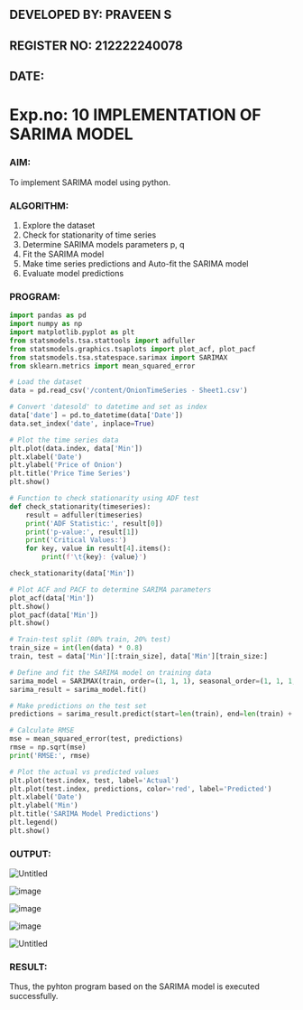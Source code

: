 ## DEVELOPED BY: PRAVEEN S
## REGISTER NO: 212222240078
## DATE:
# Exp.no: 10   IMPLEMENTATION OF SARIMA MODEL

### AIM:
To implement SARIMA model using python.
### ALGORITHM:
1. Explore the dataset
2. Check for stationarity of time series
3. Determine SARIMA models parameters p, q
4. Fit the SARIMA model
5. Make time series predictions and Auto-fit the SARIMA model
6. Evaluate model predictions
### PROGRAM:
```py
import pandas as pd
import numpy as np
import matplotlib.pyplot as plt
from statsmodels.tsa.stattools import adfuller
from statsmodels.graphics.tsaplots import plot_acf, plot_pacf
from statsmodels.tsa.statespace.sarimax import SARIMAX
from sklearn.metrics import mean_squared_error

# Load the dataset
data = pd.read_csv('/content/OnionTimeSeries - Sheet1.csv')

# Convert 'datesold' to datetime and set as index
data['date'] = pd.to_datetime(data['Date'])
data.set_index('date', inplace=True)

# Plot the time series data
plt.plot(data.index, data['Min'])
plt.xlabel('Date')
plt.ylabel('Price of Onion')
plt.title('Price Time Series')
plt.show()

# Function to check stationarity using ADF test
def check_stationarity(timeseries):
    result = adfuller(timeseries)
    print('ADF Statistic:', result[0])
    print('p-value:', result[1])
    print('Critical Values:')
    for key, value in result[4].items():
        print(f'\t{key}: {value}')

check_stationarity(data['Min'])

# Plot ACF and PACF to determine SARIMA parameters
plot_acf(data['Min'])
plt.show()
plot_pacf(data['Min'])
plt.show()

# Train-test split (80% train, 20% test)
train_size = int(len(data) * 0.8)
train, test = data['Min'][:train_size], data['Min'][train_size:]

# Define and fit the SARIMA model on training data
sarima_model = SARIMAX(train, order=(1, 1, 1), seasonal_order=(1, 1, 1, 12))
sarima_result = sarima_model.fit()

# Make predictions on the test set
predictions = sarima_result.predict(start=len(train), end=len(train) + len(test) - 1, dynamic=False)

# Calculate RMSE
mse = mean_squared_error(test, predictions)
rmse = np.sqrt(mse)
print('RMSE:', rmse)

# Plot the actual vs predicted values
plt.plot(test.index, test, label='Actual')
plt.plot(test.index, predictions, color='red', label='Predicted')
plt.xlabel('Date')
plt.ylabel('Min')
plt.title('SARIMA Model Predictions')
plt.legend()
plt.show()


```
### OUTPUT:
![Untitled](https://github.com/user-attachments/assets/c45f9645-6020-407a-8446-e15d07b63aec)

![image](https://github.com/user-attachments/assets/414a785e-9520-418a-ba2b-ed799f9739c9)

![image](https://github.com/user-attachments/assets/7913288d-9905-428a-8bc8-f8f0202979f8)

![image](https://github.com/user-attachments/assets/2908b55f-6658-43eb-8ffa-327507eed602)

![Untitled](https://github.com/user-attachments/assets/af65fe4b-7ee3-440c-b951-c61676e3235e)


### RESULT:
Thus, the pyhton program based on the SARIMA model is executed successfully.
